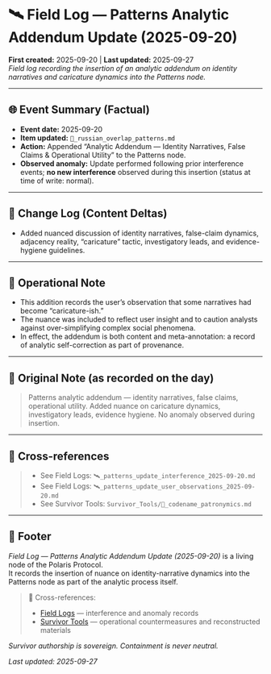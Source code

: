 # 🛰️ Field Log — Patterns Analytic Addendum Update (2025-09-20)  
**First created:** 2025-09-20 | **Last updated:** 2025-09-27  
*Field log recording the insertion of an analytic addendum on identity narratives and caricature dynamics into the Patterns node.*

---

## 🌐 Event Summary (Factual)
- **Event date:** 2025-09-20  
- **Item updated:** `💸_russian_overlap_patterns.md`  
- **Action:** Appended “Analytic Addendum — Identity Narratives, False Claims & Operational Utility” to the Patterns node.  
- **Observed anomaly:** Update performed following prior interference events; **no new interference** observed during this insertion (status at time of write: normal).

---

## 📑 Change Log (Content Deltas)
- Added nuanced discussion of identity narratives, false-claim dynamics, adjacency reality, “caricature” tactic, investigatory leads, and evidence-hygiene guidelines.

---

## 🔎 Operational Note
- This addition records the user’s observation that some narratives had become “caricature-ish.”  
- The nuance was included to reflect user insight and to caution analysts against over-simplifying complex social phenomena.  
- In effect, the addendum is both content and meta-annotation: a record of analytic self-correction as part of provenance.

---

## 📜 Original Note (as recorded on the day)
> Patterns analytic addendum — identity narratives, false claims, operational utility. Added nuance on caricature dynamics, investigatory leads, evidence hygiene. No anomaly observed during insertion.

---

## 📡 Cross-references
> - See Field Logs: `🛰️_patterns_update_interference_2025-09-20.md`  
> - See Field Logs: `🛰️_patterns_update_user_observations_2025-09-20.md`  
> - See Survivor Tools: `Survivor_Tools/🪪_codename_patronymics.md`

---

## 🏮 Footer
*Field Log — Patterns Analytic Addendum Update (2025-09-20)* is a living node of the Polaris Protocol.  
It records the insertion of nuance on identity-narrative dynamics into the Patterns node as part of the analytic process itself.

> 📡 Cross-references:  
> - [Field Logs](../Field_Logs/) — interference and anomaly records  
> - [Survivor Tools](../Survivor_Tools/) — operational countermeasures and reconstructed materials  

*Survivor authorship is sovereign. Containment is never neutral.*

_Last updated: 2025-09-27_  
